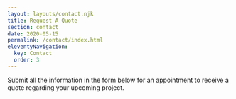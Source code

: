 ```yaml
---
layout: layouts/contact.njk
title: Request A Quote
section: contact
date: 2020-05-15
permalink: /contact/index.html
eleventyNavigation:
  key: Contact
  order: 3
---
```


Submit all the information in the form below for an appointment to receive a quote regarding your upcoming project.
